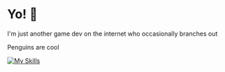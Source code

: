 # Yo! 🐧
I'm just another game dev on the internet who occasionally branches out

Penguins are cool

[![My Skills](https://skillicons.dev/icons?i=python,godot,bots)](https://skillicons.dev)
